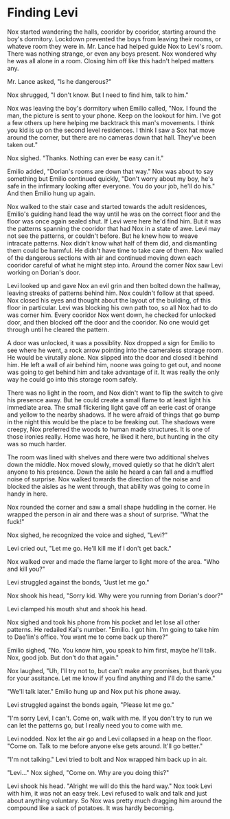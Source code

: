 # Finding Levi

Nox started wandering the halls, cooridor by cooridor, starting around the boy's dormitory.  Lockdown prevented the boys from leaving their rooms, or whateve room they were in.  Mr. Lance had helped guide Nox to Levi's room.  There was nothing strange, or even any boys present.  Nox wondered why he was all alone in a room.  Closing him off like this hadn't helped matters any.

Mr. Lance asked, "Is he dangerous?"

Nox shrugged, "I don't know.  But I need to find him, talk to him."

Nox was leaving the boy's dormitory when Emilio called, "Nox.  I found the man, the picture is sent to your phone.  Keep on the lookout for him.  I've got a few others up here helping me backtrack this man's movements.  I think you kid is up on the second level residences.  I think I saw a Sox hat move around the corner, but there are no cameras down that hall.  They've been taken out."

Nox sighed.  "Thanks.  Nothing can ever be easy can it."

Emilio added, "Dorian's rooms are down that way."  Nox was about to say something but Emilio continued quickly, "Don't worry about my boy, he's safe in the infirmary looking after everyone.  You do your job, he'll do his."  And then Emilio hung up again.

Nox walked to the stair case and started towards the adult residences, Emilio's guiding hand lead the way until he was on the correct floor and the floor was once again sealed shut.  If Levi were here he'd find him.  But it was the patterns spanning the cooridor that had Nox in a state of awe.  Levi may not see the patterns, or couldn't before.  But he knew how to weave intracate patterns.  Nox didn't know what half of them did, and dismantling them could be harmful.  He didn't have time to take care of them.  Nox walled of the dangerous sections with air and continued moving down each cooridor careful of what he might step into.  Around the corner Nox saw Levi working on Dorian's door.  

Levi looked up and gave Nox an evil grin and then bolted down the hallway, leaving streaks of patterns behind him.  Nox couldn't follow at that speed.  Nox closed his eyes and thought about the layout of the building, of this floor in particular.  Levi was blocking his own path too, so all Nox had to do was corner him.  Every cooridor Nox went down, he checked for unlocked door, and then blocked off the door and the cooridor.  No one would get through until he cleared the pattern.  

A door was unlocked, it was a possiblity.  Nox dropped a sign for Emilio to see where he went, a rock arrow pointing into the cameraless storage room.  He would be virutally alone.  Nox slipped into the door and closed it behind him.  He left a wall of air behind him, noone was going to get out, and noone was going to get behind him and take advantage of it.  It was really the only way he could go into this storage room safely.

There was no light in the room, and Nox didn't want to flip the switch to give his presence away.  But he could create a small flame to at least light his immediate area.  The small flickering light gave off an eerie cast of orange and yellow to the nearby shadows.  If he were afraid of things that go bump in the night this would be the place to be freaking out.  The shadows were creepy, Nox preferred the woods to human made structures.  It is one of those ironies really.  Home was here, he liked it here, but hunting in the city was so much harder.

The room was lined with shelves and there were two additional shelves down the middle.  Nox moved slowly, moved quietly so that he didn't alert anyone to his presence.  Down the aisle he heard a can fall and a muffled noise of surprise.  Nox walked towards the direction of the noise and blocked the aisles as he went through, that ability was going to come in handy in here.  

Nox rounded the corner and saw a small shape huddling in the corner.  He wrapped the person in air and there was a shout of surprise.  "What the fuck!"

Nox sighed, he recognized the voice and sighed, "Levi?"

Levi cried out, "Let me go.  He'll kill me if I don't get back."

Nox walked over and made the flame larger to light more of the area.  "Who and kill you?"

Levi struggled against the bonds, "Just let me go."

Nox shook his head, "Sorry kid.  Why were you running from Dorian's door?"

Levi clamped his mouth shut and shook his head.  

Nox sighed and took his phone from his pocket and let lose all other patterns.  He redailed Kai's number.  "Emilio.  I got him. I'm going to take him to Dae'lin's office.  You want me to come back up there?"

Emilio sighed, "No.  You know him, you speak to him first, maybe he'll talk. Nox, good job.  But don't do that again."

Nox laughed, "Uh, I'll try not to, but can't make any promises, but thank you for your assitance.  Let me know if you find anything and I'll do the same."

"We'll talk later."  Emilio hung up and Nox put his phone away.

Levi struggled against the bonds again, "Please let me go."

"I'm sorry Levi, I can't.  Come on, walk with me.  If you don't try to run we can let the patterns go, but I really need you to come with me.

Levi nodded.  Nox let the air go and Levi collapsed in a heap on the floor.  "Come on.  Talk to me before anyone else gets around.  It'll go better."

"I'm not talking."  Levi tried to bolt and Nox wrapped him back up in air. 

"Levi..."  Nox sighed, "Come on.  Why are you doing this?"

Levi shook his head.  "Alright we will do this the hard way."  Nox took Levi with him, it was not an easy trek.  Levi refused to walk and talk and just about anything voluntary.  So Nox was pretty much dragging him around the compound like a sack of potatoes.  It was hardly becoming.